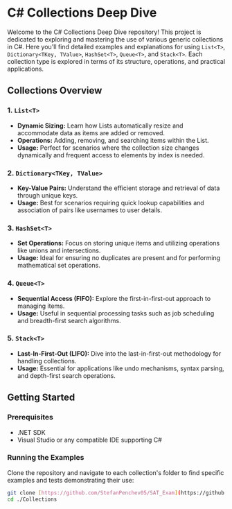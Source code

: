 # C# Collections Deep Dive

Welcome to the C# Collections Deep Dive repository! This project is dedicated to exploring and mastering the use of various generic collections in C#. Here you'll find detailed examples and explanations for using `List<T>`, `Dictionary<TKey, TValue>`, `HashSet<T>`, `Queue<T>`, and `Stack<T>`. Each collection type is explored in terms of its structure, operations, and practical applications.

## Collections Overview

### 1. `List<T>`
- **Dynamic Sizing:** Learn how Lists automatically resize and accommodate data as items are added or removed.
- **Operations:** Adding, removing, and searching items within the List.
- **Usage:** Perfect for scenarios where the collection size changes dynamically and frequent access to elements by index is needed.

### 2. `Dictionary<TKey, TValue>`
- **Key-Value Pairs:** Understand the efficient storage and retrieval of data through unique keys.
- **Usage:** Best for scenarios requiring quick lookup capabilities and association of pairs like usernames to user details.

### 3. `HashSet<T>`
- **Set Operations:** Focus on storing unique items and utilizing operations like unions and intersections.
- **Usage:** Ideal for ensuring no duplicates are present and for performing mathematical set operations.

### 4. `Queue<T>`
- **Sequential Access (FIFO):** Explore the first-in-first-out approach to managing items.
- **Usage:** Useful in sequential processing tasks such as job scheduling and breadth-first search algorithms.

### 5. `Stack<T>`
- **Last-In-First-Out (LIFO):** Dive into the last-in-first-out methodology for handling collections.
- **Usage:** Essential for applications like undo mechanisms, syntax parsing, and depth-first search operations.

## Getting Started

### Prerequisites
- .NET SDK
- Visual Studio or any compatible IDE supporting C#

### Running the Examples
Clone the repository and navigate to each collection's folder to find specific examples and tests demonstrating their use:
```bash
git clone [https://github.com/StefanPenchev05/SAT_Exam](https://github.com/StefanPenchev05/SAT_Exam)
cd ./Collections
